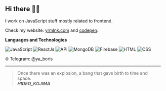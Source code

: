 ## Hi there 👋🏻

I work on JavaScript stuff mostly related to frontend.

Check my website: [yrmlnk.com](https://github.com/ya-boris/) and [codepen](https://codepen.io/boris-yarmulnik).

**Languages and Technologies**

![JavaScript](https://img.shields.io/badge/-JavaScript-090909?style=for-the-badge&logo=JavaScript)
![ReactJs](https://img.shields.io/badge/-ReactJs-090909?style=for-the-badge&logo=React)
![API](https://img.shields.io/badge/-REST&#032;API-090909?style=for-the-badge)
![MongoDB](https://img.shields.io/badge/-MongoDB-090909?style=for-the-badge&logo=MongoDB)
![Firebase](https://img.shields.io/badge/-Firebase-090909?style=for-the-badge&logo=Firebase)
![HTML](https://img.shields.io/badge/-HTML-090909?style=for-the-badge&logo=html5)
![CSS](https://img.shields.io/badge/-CSS-090909?style=for-the-badge&logo=css3)

🌐 Telegram: @ya_boris

---

> Once there was an explosion, a bang that gave birth to time and space.<br/>
> ***HIDEO_KOJIMA***
